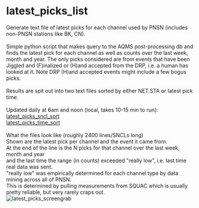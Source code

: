 # latest_picks_list
Generate text file of latest picks for each channel used by PNSN (includes non-PNSN stations like BK, CN).
<br>
<br>
Simple python script that makes query to the AQMS post-processing db and finds the latest pick for each channel as well as counts over the last week, month and year.  The only picks considered are from events that have been Jiggled and (F)inalized or (H)and accepted from the DRP, i.e. a human has looked at it.  Note DRP (H)and accepted events might include a few bogus picks.
<br>
<br>
Results are spit out into two text files sorted by either NET.STA or latest pick time.
<br>
<br>
Updated daily at 6am and noon (local, takes 10-15 min to run):
<br>
[latest_picks_sncl_sort](https://seismo.ess.washington.edu/~ahutko/latest_picks_sncl_sort)
<br>
[latest_picks_time_sort](https://seismo.ess.washington.edu/~ahutko/latest_picks_time_sort)
<br>
<br>
What the files look like (roughly 2400 lines/SNCLs long)
<br>
Shown are the latest pick per channel and the event it came from.
<br>
At the end of the line is the N picks for that channel over the last week, month and year
<br>
and the last time the range (in counts) exceeded "really low", i.e. last time real data was sent.
<br>
"really low" was empirically determined for each channel type by data mining across all of PNSN.
<br>
This is determined by pulling measurements from SQUAC which is usually pretty reliable, but very rarely craps out.
<br>
![latest_picks_screengrab](https://github.com/user-attachments/assets/ee69feb2-d7e4-452c-bcb2-96b9ccab44ff)
